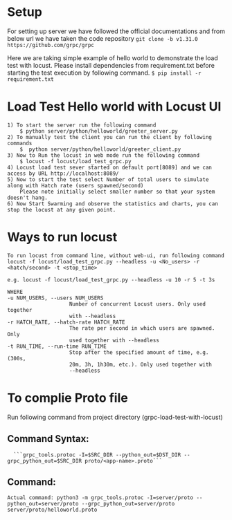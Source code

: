 #  Setup
For setting up server we have followed the official documentations and from below url we have taken the code repository 
   `git clone -b v1.31.0 https://github.com/grpc/grpc`
   
Here we are taking simple example of hello world to demonstrate the load test with locust. 
Please install dependencies from requirement.txt before starting the test execution by following command.
    `$ pip install -r requirement.txt` 


#  Load Test Hello world with Locust UI
    1) To start the server run the following command 
        $ python server/python/helloworld/greeter_server.py
    2) To manually test the client you can run the client by following commands
        $  python server/python/helloworld/greeter_client.py
    3) Now to Run the locust in web mode run the following command 
        $ locust -f locust/load_test_grpc.py
    4) Locust load test sever started on default port[8089] and we can access by URL http://localhost:8089/
    5) Now to start the test select Number of total users to simulate along with Hatch rate (users spawned/second)
        Please note initially select smaller number so that your system doesn't hang.
    6) Now Start Swarming and observe the statistics and charts, you can stop the locust at any given point.
    
# Ways to run locust
    To run locust from command line, without web-ui, run following command
    locust -f locust/load_test_grpc.py --headless -u <No_users> -r <hatch/second> -t <stop_time>
                        
    e.g. locust -f locust/load_test_grpc.py --headless -u 10 -r 5 -t 3s

    WHERE 
    -u NUM_USERS, --users NUM_USERS
                        Number of concurrent Locust users. Only used together
                        with --headless
    -r HATCH_RATE, --hatch-rate HATCH_RATE
                        The rate per second in which users are spawned. Only
                        used together with --headless
    -t RUN_TIME, --run-time RUN_TIME
                        Stop after the specified amount of time, e.g. (300s,
                        20m, 3h, 1h30m, etc.). Only used together with
                        --headless
    
    
# To complie Proto file
Run following command from project directory (grpc-load-test-with-locust)

## Command Syntax: 
      ```grpc_tools.protoc -I=$SRC_DIR --python_out=$DST_DIR --grpc_python_out=$SRC_DIR proto/<app-name>.proto```

## Command:
   ``` Actual command: python3 -m grpc_tools.protoc -I=server/proto --python_out=server/proto --grpc_python_out=server/proto server/proto/helloworld.proto ```
